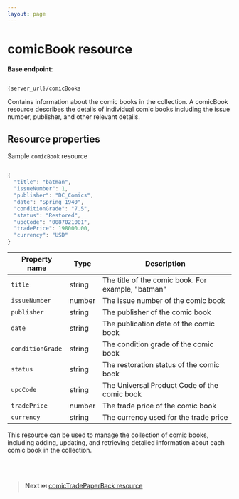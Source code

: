 ```yaml
---
layout: page
---
```


# comicBook resource

**Base endpoint**:

```shell

{server_url}/comicBooks
```

Contains information about the comic books in the collection. A comicBook resource describes the details of individual comic books including the issue number, publisher, and other relevant details.

## Resource properties

Sample `comicBook` resource

```js

{
  "title": "batman",
  "issueNumber": 1,
  "publisher": "DC_Comics",
  "date": "Spring_1940",
  "conditionGrade": "7.5",
  "status": "Restored",
  "upcCode": "0087021001",
  "tradePrice": 198000.00,
  "currency": "USD"
}
```

| Property name | Type | Description |
| ------------- | ----------- | ----------- |
| `title` | string | The title of the comic book. For example, "batman" |
| `issueNumber` | number | The issue number of the comic book |
| `publisher` | string | The publisher of the comic book |
| `date` | string | The publication date of the comic book |
| `conditionGrade` | string | The condition grade of the comic book |
| `status` | string | The restoration status of the comic book |
| `upcCode` | string | The Universal Product Code of the comic book |
| `tradePrice` | number | The trade price of the comic book |
| `currency` | string | The currency used for the trade price |

This resource can be used to manage the collection of comic books, including adding, updating, and retrieving detailed information about each comic book in the collection.

<br>
<br>

> **Next** ⏭️ [comicTradePaperBack resource](../api/comicTradePaperBack.md)


